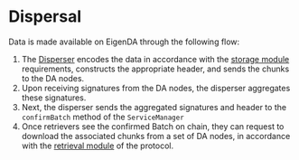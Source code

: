 
# Dispersal

Data is made available on EigenDA through the following flow: 
1. The [Disperser](./disperer.md) encodes the data in accordance with the [storage module](./protocol-modules/storage/overview.md) requirements, constructs the appropriate header, and sends the chunks to the DA nodes.
2. Upon receiving signatures from the DA nodes, the disperser aggregates these signatures. 
3. Next, the disperser sends the aggregated signatures and header to the `confirmBatch` method of the `ServiceManager`
4. Once retrievers see the confirmed Batch on chain, they can request to download the associated chunks from a set of DA nodes, in accordance with the [retrieval module](./protocol-modules/retrieval/retrieval.md) of the protocol. 
